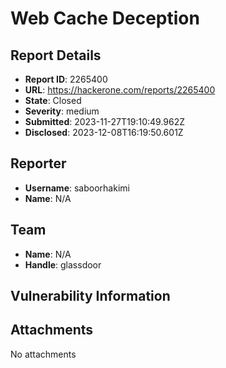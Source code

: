 # Web Cache Deception

## Report Details
- **Report ID**: 2265400
- **URL**: https://hackerone.com/reports/2265400
- **State**: Closed
- **Severity**: medium
- **Submitted**: 2023-11-27T19:10:49.962Z
- **Disclosed**: 2023-12-08T16:19:50.601Z

## Reporter
- **Username**: saboorhakimi
- **Name**: N/A

## Team
- **Name**: N/A
- **Handle**: glassdoor

## Vulnerability Information


## Attachments
No attachments
